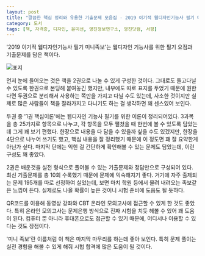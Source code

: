 ```yaml
---
layout: post
title: "깔끔한 핵심 정리와 유용한 기출문제 모음집 - 2019 이기적 웹디자인기능사 필기 미니족보"
category: 도서
tags: [책, 자격증, 디자인, 윤미선, 영진정보연구소, 영진닷컴, 서평]
---
```


'2019 이기적 웹디자인기능사 필기 미니족보'는
웹디자인 기능사를 위한 필기 요점과 기출문제를 담은 책이다.

![표지](https://lh3.googleusercontent.com/yMwbcqQpwlp0gpz8HdAZ82tTm3J9kRF-W-jQgqbViva-tZPpWjAyrxcIdq23b6B-Xp1zuc0e_L0ByA=s480)

먼저 눈에 들어오는 것은 책을 2권으로 나눌 수 있게 구성한 것이다.
그대로도 들고다닐 수 있도록 한권으로 본딩해 붙여놓긴 했지만,
내부에도 따로 표지를 두었기 때문에
원한다면 두권으로 분리해서 사용하는 쪽만을 가지고 다닐 수도 있는데,
사소한 것이지만 실제로 많은 사람들이 책을 잘라가지고 다니기도 하는 걸 생각하면 꽤 센스있어 보인다.

두권 중 '1권 핵심이론'에는 웹디자인 기능사 필기를 위한 이론이 정리되어있다.
3과목을 총 25가지로 항목으로 나누고,
각 항목을 모두 펼쳤을 때 한번에 볼 수 있도록 담았는데 그게 꽤 보기 편했다.
한장으로 내용을 다 담을 수 있을까 싶을 수도 있겠지만,
한장을 4단으로 나누어 쓰기도 했고,
핵심 내용을 잘 정리했기 때문에 이 정도면 꽤 잘 요약한게 아닌가 싶다.
마지막 단에는 익힌 걸 간단하게 확인해볼 수 있는 문제도 담았는데, 이런 구성도 꽤 좋았다.

2권은 배운것을 실전 형식으로 풀어볼 수 있는 기출문제와 정답만으로 구성되어 있다.
최신 기출문제를 총 10회 수록했기 때문에 문제에 익숙해지기 좋다.
거기에 자주 출제되는 문제 195개를 따로 선정하여 실었는데,
보면 마치 학원 등에서 물려 내려오는 족보같은 느낌이 든다.
실제로도 나올 확률이 높은 것이니 시험 준비에 도움도 될 듯하다.

QR코드를 이용해 동영상 강좌와 CBT 온라인 모의고사에 접근할 수 있게 한 것도 좋았다.
특히 온라인 모의고사는 문제은행 방식으로 진짜 시험을 치듯 헤볼 수 있어 꽤 도움이 된다.
컴퓨터 뿐 아니라 휴대폰으로도 접근할 수 있기 때문에,
어디서나 이용할 수 있다는 것도 장점이다.

'미니 족보'란 이름처럼 이 책은 마지막 마무리를 하는데 좋아 보인다.
특히 문제 풀이는 실전 경험을 해볼 수 있게 해줘
시헙 합격에 많은 도움이 될 것이다.
